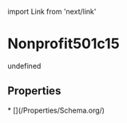 import Link from 'next/link'
# Nonprofit501c15

undefined

## Properties

<Grid>
* [](/Properties/Schema.org/)

</Grid>

